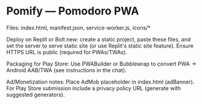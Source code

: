 # Pomify — Pomodoro PWA

Files: index.html, manifest.json, service-worker.js, icons/*

Deploy on Replit or Bolt.new: create a static project, paste these files, and set the server to serve static site (or use Replit's static site feature). Ensure HTTPS URL is public (required for PWAs/TWAs).

Packaging for Play Store: Use PWABuilder or Bubblewrap to convert PWA -> Android AAB/TWA (see instructions in the chat).

Ad/Monetization notes: Place AdMob placeholder in index.html (adBanner). For Play Store submission include a privacy policy URL (generate with suggested generators).
